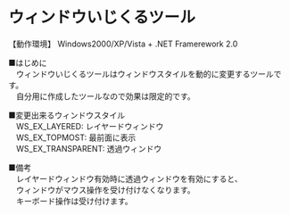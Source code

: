 ウィンドウいじくるツール
===============================================================================
 【動作環境】 Windows2000/XP/Vista + .NET Framerework 2.0
 
■はじめに  
　ウィンドウいじくるツールはウィンドウスタイルを動的に変更するツールです。  
　自分用に作成したツールなので効果は限定的です。  

■変更出来るウィンドウスタイル  
　WS_EX_LAYERED:	レイヤードウィンドウ  
　WS_EX_TOPMOST:	最前面に表示  
　WS_EX_TRANSPARENT:	透過ウィンドウ  

■備考  
　レイヤードウィンドウ有効時に透過ウィンドウを有効にすると、  
　ウィンドウがマウス操作を受け付けなくなります。  
　キーボード操作は受け付けます。  
